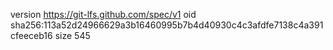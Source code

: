 version https://git-lfs.github.com/spec/v1
oid sha256:113a52d24966629a3b16460995b7b4d40930c4c3afdfe7138c4a391cfeeceb16
size 545
